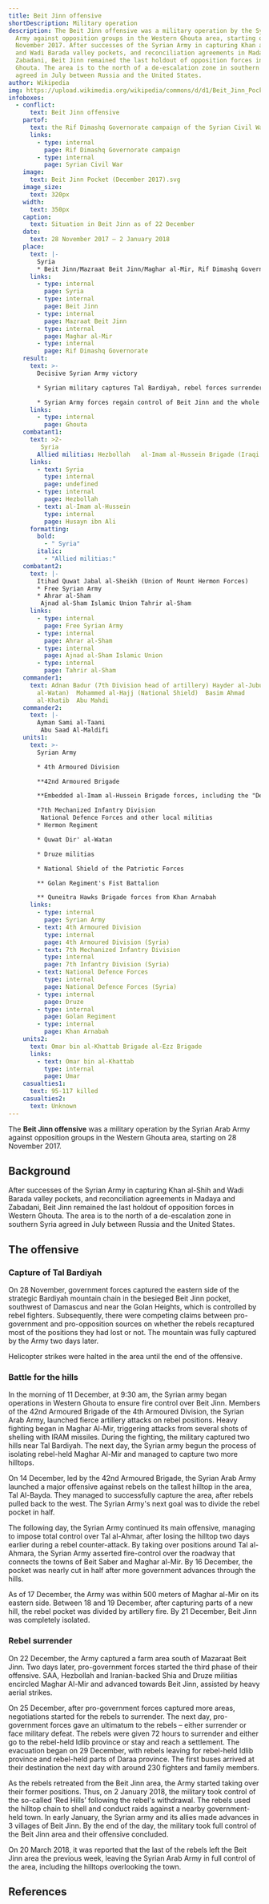 ```yaml
---
title: Beit Jinn offensive
shortDescription: Military operation
description: The Beit Jinn offensive was a military operation by the Syrian Arab
  Army against opposition groups in the Western Ghouta area, starting on 28
  November 2017. After successes of the Syrian Army in capturing Khan al-Shih
  and Wadi Barada valley pockets, and reconciliation agreements in Madaya and
  Zabadani, Beit Jinn remained the last holdout of opposition forces in Western
  Ghouta. The area is to the north of a de-escalation zone in southern Syria
  agreed in July between Russia and the United States.
author: Wikipedia
img: https://upload.wikimedia.org/wikipedia/commons/d/d1/Beit_Jinn_Pocket_(December_2017).svg
infoboxes:
  - conflict:
      text: Beit Jinn offensive
    partof:
      text: the Rif Dimashq Governorate campaign of the Syrian Civil War
      links:
        - type: internal
          page: Rif Dimashq Governorate campaign
        - type: internal
          page: Syrian Civil War
    image:
      text: Beit Jinn Pocket (December 2017).svg
    image_size:
      text: 320px
    width:
      text: 350px
    caption:
      text: Situation in Beit Jinn as of 22 December
    date:
      text: 28 November 2017 – 2 January 2018
    place:
      text: |-
        Syria
        * Beit Jinn/Mazraat Beit Jinn/Maghar al-Mir, Rif Dimashq Governorate
      links:
        - type: internal
          page: Syria
        - type: internal
          page: Beit Jinn
        - type: internal
          page: Mazraat Beit Jinn
        - type: internal
          page: Maghar al-Mir
        - type: internal
          page: Rif Dimashq Governorate
    result:
      text: >-
        Decisive Syrian Army victory 

        * Syrian military captures Tal Bardiyah, rebel forces surrender Beit Jinn and leave to Idlib.

        * Syrian Army forces regain control of Beit Jinn and the whole Western Ghouta area.
      links:
        - type: internal
          page: Ghouta
    combatant1:
      text: >2-
         Syria
        Allied militias: Hezbollah   al-Imam al-Hussein Brigade (Iraqi Shia militia)
      links:
        - text: Syria
          type: internal
          page: undefined
        - type: internal
          page: Hezbollah
        - text: al-Imam al-Hussein
          type: internal
          page: Husayn ibn Ali
      formatting:
        bold:
          - " Syria"
        italic:
          - "Allied militias:"
    combatant2:
      text: |-
        Itihad Quwat Jabal al-Sheikh (Union of Mount Hermon Forces) 
        * Free Syrian Army
        * Ahrar al-Sham
         Ajnad al-Sham Islamic Union Tahrir al-Sham
      links:
        - type: internal
          page: Free Syrian Army
        - type: internal
          page: Ahrar al-Sham
        - type: internal
          page: Ajnad al-Sham Islamic Union
        - type: internal
          page: Tahrir al-Sham
    commander1:
      text: Adnan Badur (7th Division head of artillery) Hayder al-Juburi (Quwat Dir'
        al-Watan)  Mohammed al-Hajj (National Shield)  Basim Ahmad
        al-Khatib  Abu Mahdi
    commander2:
      text: |-
        Ayman Sami al-Taani 
         Abu Saad Al-Maldifi
    units1:
      text: >-
        Syrian Army

        * 4th Armoured Division 

        **42nd Armoured Brigade 

        **Embedded al-Imam al-Hussein Brigade forces, including the "Death Battalion" 

        *7th Mechanized Infantry Division 
         National Defence Forces and other local militias 
        * Hermon Regiment 

        * Quwat Dir' al-Watan 

        * Druze militias 

        * National Shield of the Patriotic Forces 

        ** Golan Regiment's Fist Battalion

        ** Quneitra Hawks Brigade forces from Khan Arnabah
      links:
        - type: internal
          page: Syrian Army
        - text: 4th Armoured Division
          type: internal
          page: 4th Armoured Division (Syria)
        - text: 7th Mechanized Infantry Division
          type: internal
          page: 7th Infantry Division (Syria)
        - text: National Defence Forces
          type: internal
          page: National Defence Forces (Syria)
        - type: internal
          page: Druze
        - type: internal
          page: Golan Regiment
        - type: internal
          page: Khan Arnabah
    units2:
      text: Omar bin al-Khattab Brigade al-Ezz Brigade
      links:
        - text: Omar bin al-Khattab
          type: internal
          page: Umar
    casualties1:
      text: 95-117 killed
    casualties2:
      text: Unknown
---
```


The **Beit Jinn offensive** was a military operation by the Syrian Arab Army against opposition groups in the Western Ghouta area, starting on 28 November 2017.

## Background
After successes of the Syrian Army in capturing Khan al-Shih and Wadi Barada valley pockets, and reconciliation agreements in Madaya and Zabadani, Beit Jinn remained the last holdout of opposition forces in Western Ghouta. The area is to the north of a de-escalation zone in southern Syria agreed in July between Russia and the United States.

## The offensive


### Capture of Tal Bardiyah
On 28 November, government forces captured the eastern side of the strategic Bardiyah mountain chain in the besieged Beit Jinn pocket, southwest of Damascus and near the Golan Heights, which is controlled by rebel fighters. Subsequently, there were competing claims between pro-government and pro-opposition sources on whether the rebels recaptured most of the positions they had lost or not. The mountain was fully captured by the Army two days later.

Helicopter strikes were halted in the area until the end of the offensive.

### Battle for the hills
In the morning of 11 December, at 9:30 am, the Syrian army began operations in Western Ghouta to ensure fire control over Beit Jinn. Members of the 42nd Armoured Brigade of the 4th Armoured Division, the Syrian Arab Army, launched fierce artillery attacks on rebel positions. Heavy fighting began in Maghar Al-Mir, triggering attacks from several shots of shelling with IRAM missiles. During the fighting, the military captured two hills near Tal Bardiyah. The next day, the Syrian army begun the process of isolating rebel-held Maghar Al-Mir and managed to capture two more hilltops.

On 14 December, led by the 42nd Armoured Brigade, the Syrian Arab Army launched a major offensive against rebels on the tallest hilltop in the area, Tal Al-Bayda. They managed to successfully capture the area, after rebels pulled back to the west. The Syrian Army's next goal was to divide the rebel pocket in half.

The following day, the Syrian Army continued its main offensive, managing to impose total control over Tal al-Ahmar, after losing the hilltop two days earlier during a rebel counter-attack. By taking over positions around Tal al-Ahmara, the Syrian Army asserted fire-control over the roadway that connects the towns of Beit Saber and Maghar al-Mir. By 16 December, the pocket was nearly cut in half after more government advances through the hills.

As of 17 December, the Army was within 500 meters of Maghar al-Mir on its eastern side. Between 18 and 19 December, after capturing parts of a new hill, the rebel pocket was divided by artillery fire. By 21 December, Beit Jinn was completely isolated.

### Rebel surrender
On 22 December, the Army captured a farm area south of Mazaraat Beit Jinn. Two days later, pro-government forces started the third phase of their offensive. SAA, Hezbollah and Iranian-backed Shia and Druze militias encircled Maghar Al-Mir and advanced towards Beit Jinn, assisted by heavy aerial strikes.

On 25 December, after pro-government forces captured more areas, negotiations started for the rebels to surrender. The next day, pro-government forces gave an ultimatum to the rebels – either surrender or face military defeat. The rebels were given 72 hours to surrender and either go to the rebel-held Idlib province or stay and reach a settlement. The evacuation began on 29 December, with rebels leaving for rebel-held Idlib province and rebel-held parts of Daraa province. The first buses arrived at their destination the next day with around 230 fighters and family members.

As the rebels retreated from the Beit Jinn area, the Army started taking over their former positions. Thus, on 2 January 2018, the military took control of the so-called ‘Red Hills’ following the rebel's withdrawal. The rebels used the hilltop chain to shell and conduct raids against a nearby government-held town. In early January, the Syrian army and its allies made advances in 3 villages of Beit Jinn. By the end of the day, the military took full control of the Beit Jinn area and their offensive concluded.

On 20 March 2018, it was reported that the last of the rebels left the Beit Jinn area the previous week, leaving the Syrian Arab Army in full control of the area, including the hilltops overlooking the town.

## References
